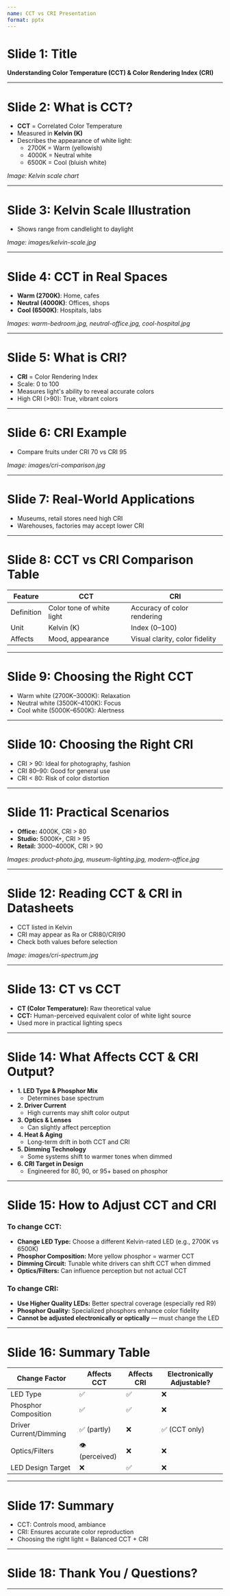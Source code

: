 ```yaml
---
name: CCT vs CRI Presentation
format: pptx
---
```


# Slide 1: Title
**Understanding Color Temperature (CCT) & Color Rendering Index (CRI)**

---

# Slide 2: What is CCT?
- **CCT** = Correlated Color Temperature
- Measured in **Kelvin (K)**
- Describes the appearance of white light:
  - 2700K = Warm (yellowish)
  - 4000K = Neutral white
  - 6500K = Cool (bluish white)

_Image: Kelvin scale chart_

---

# Slide 3: Kelvin Scale Illustration
- Shows range from candlelight to daylight

_Image: images/kelvin-scale.jpg_

---

# Slide 4: CCT in Real Spaces
- **Warm (2700K)**: Home, cafes  
- **Neutral (4000K)**: Offices, shops  
- **Cool (6500K)**: Hospitals, labs

_Images: warm-bedroom.jpg, neutral-office.jpg, cool-hospital.jpg_

---

# Slide 5: What is CRI?
- **CRI** = Color Rendering Index
- Scale: 0 to 100
- Measures light's ability to reveal accurate colors
- High CRI (>90): True, vibrant colors

---

# Slide 6: CRI Example
- Compare fruits under CRI 70 vs CRI 95

_Image: images/cri-comparison.jpg_

---

# Slide 7: Real-World Applications
- Museums, retail stores need high CRI
- Warehouses, factories may accept lower CRI

---

# Slide 8: CCT vs CRI Comparison Table
| Feature | CCT | CRI |
|--------|-----|-----|
| Definition | Color tone of white light | Accuracy of color rendering |
| Unit | Kelvin (K) | Index (0–100) |
| Affects | Mood, appearance | Visual clarity, color fidelity |

---

# Slide 9: Choosing the Right CCT
- Warm white (2700K–3000K): Relaxation
- Neutral white (3500K–4100K): Focus
- Cool white (5000K–6500K): Alertness

---

# Slide 10: Choosing the Right CRI
- CRI > 90: Ideal for photography, fashion
- CRI 80–90: Good for general use
- CRI < 80: Risk of color distortion

---

# Slide 11: Practical Scenarios
- **Office:** 4000K, CRI > 80
- **Studio:** 5000K+, CRI > 95
- **Retail:** 3000–4000K, CRI > 90

_Images: product-photo.jpg, museum-lighting.jpg, modern-office.jpg_

---

# Slide 12: Reading CCT & CRI in Datasheets
- CCT listed in Kelvin
- CRI may appear as Ra or CRI80/CRI90
- Check both values before selection

_Image: images/cri-spectrum.jpg_

---

# Slide 13: CT vs CCT
- **CT (Color Temperature):** Raw theoretical value
- **CCT:** Human-perceived equivalent color of white light source
- Used more in practical lighting specs

---

# Slide 14: What Affects CCT & CRI Output?
- **1. LED Type & Phosphor Mix**
  - Determines base spectrum
- **2. Driver Current**
  - High currents may shift color output
- **3. Optics & Lenses**
  - Can slightly affect perception
- **4. Heat & Aging**
  - Long-term drift in both CCT and CRI
- **5. Dimming Technology**
  - Some systems shift to warmer tones when dimmed
- **6. CRI Target in Design**
  - Engineered for 80, 90, or 95+ based on phosphor

---

# Slide 15: How to Adjust CCT and CRI
### To change CCT:
- **Change LED Type:** Choose a different Kelvin-rated LED (e.g., 2700K vs 6500K)
- **Phosphor Composition:** More yellow phosphor = warmer CCT
- **Dimming Circuit:** Tunable white drivers can shift CCT when dimmed
- **Optics/Filters:** Can influence perception but not actual CCT

### To change CRI:
- **Use Higher Quality LEDs:** Better spectral coverage (especially red R9)
- **Phosphor Quality:** Specialized phosphors enhance color fidelity
- **Cannot be adjusted electronically or optically** — must change the LED

---

# Slide 16: Summary Table
| Change Factor           | Affects CCT | Affects CRI | Electronically Adjustable? |
|------------------------|-------------|-------------|-----------------------------|
| LED Type               | ✅          | ✅          | ❌                          |
| Phosphor Composition   | ✅          | ✅          | ❌                          |
| Driver Current/Dimming | ✅ (partly) | ❌          | ✅ (CCT only)               |
| Optics/Filters         | 👁️ (perceived) | ❌       | ❌                          |
| LED Design Target      | ❌          | ✅          | ❌                          |

---

# Slide 17: Summary
- CCT: Controls mood, ambiance
- CRI: Ensures accurate color reproduction
- Choosing the right light = Balanced CCT + CRI

---

# Slide 18: Thank You / Questions?

---

